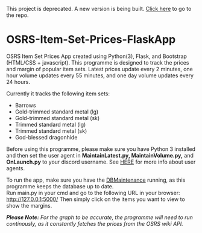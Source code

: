 This project is deprecated. A new version is being built. [Click here](https://github.com/TyeWalker/OSRSItemTracker) to go to the repo.

# OSRS-Item-Set-Prices-FlaskApp

OSRS Item Set Prices App created using Python(3), Flask, and Bootstrap (HTML/CSS + javascript). This programme is designed to track the prices and margin of 
popular item sets. Latest prices update every 2 minutes, one hour volume updates every 55 minutes, and one day volume updates every 24 hours.
  
Currently it tracks the following item sets:
* Barrows
* Gold-trimmed standard metal (lg)
* Gold-trimmed standard metal (sk)
* Trimmed standard metal (lg)
* Trimmed standard metal (sk)
* God-blessed dragonhide

Before using this programme, please make sure you have Python 3 installed and then set the user agent in **MaintainLatest.py, MaintainVolume.py,** and **OnLaunch.py** 
to your discord username. See [HERE](https://oldschool.runescape.wiki/w/RuneScape:Real-time_Prices#Please_set_a_descriptive_User-Agent!) 
for more info about user agents.

To run the app, make sure you have the [DBMaintenance](https://github.com/TyeWalker/OSRS-Item-Set-Prices-DBMaintenance) running, as this programme keeps the database up to date.  
Run main.py in your cmd and go to the following URL in your browser: http://127.0.0.1:5000/
  Then simply click on the items you want to view to show the margins.
  
  ***Please Note:** For the graph to be accurate, the programme will need to run continously, as it constantly fetches the prices from the OSRS wiki API.*
